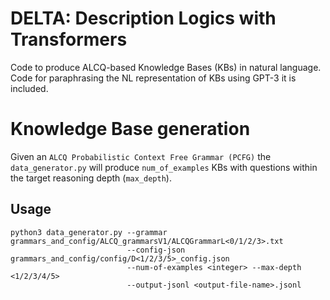 # DELTA: Description Logics with Transformers

Code to produce ALCQ-based Knowledge Bases (KBs) in natural language. Code for paraphrasing the NL representation of KBs using GPT-3 it is included.

# Knowledge Base generation

Given an `ALCQ Probabilistic Context Free Grammar (PCFG)` the `data_generator.py` will produce `num_of_examples` KBs with questions within the target reasoning depth (`max_depth`).

## Usage

```
python3 data_generator.py --grammar grammars_and_config/ALCQ_grammarsV1/ALCQGrammarL<0/1/2/3>.txt 
                          --config-json grammars_and_config/config/D<1/2/3/5>_config.json 
                          --num-of-examples <integer> --max-depth <1/2/3/4/5> 
                          --output-jsonl <output-file-name>.jsonl
```
